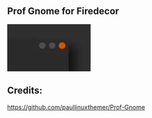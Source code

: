 ## Prof Gnome for Firedecor
<img src="preview.webp">

## Credits:
https://github.com/paullinuxthemer/Prof-Gnome
